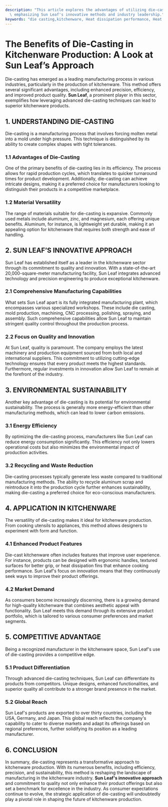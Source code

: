 ```yaml
---
description: "This article explores the advantages of utilizing die-casting in kitchenware production,\
  \ emphasizing Sun Leaf's innovative methods and industry leadership."
keywords: "die casting,kitchenware, Heat dissipation performance, Heat sink"
---
```

# The Benefits of Die-Casting in Kitchenware Production: A Look at Sun Leaf’s Approach

Die-casting has emerged as a leading manufacturing process in various industries, particularly in the production of kitchenware. This method offers several significant advantages, including enhanced precision, efficiency, and improved product quality. **Sun Leaf**, a prominent player in this sector, exemplifies how leveraging advanced die-casting techniques can lead to superior kitchenware products.

## 1. UNDERSTANDING DIE-CASTING

Die-casting is a manufacturing process that involves forcing molten metal into a mold under high pressure. This technique is distinguished by its ability to create complex shapes with tight tolerances. 

### 1.1 Advantages of Die-Casting

One of the primary benefits of die-casting lies in its efficiency. The process allows for rapid production cycles, which translates to quicker turnaround times for product development. Additionally, die-casting can achieve intricate designs, making it a preferred choice for manufacturers looking to distinguish their products in a competitive marketplace.

### 1.2 Material Versatility

The range of materials suitable for die-casting is expansive. Commonly used metals include aluminum, zinc, and magnesium, each offering unique benefits. Aluminum, for instance, is lightweight yet durable, making it an appealing option for kitchenware that requires both strength and ease of handling.

## 2. SUN LEAF’S INNOVATIVE APPROACH

Sun Leaf has established itself as a leader in the kitchenware sector through its commitment to quality and innovation. With a state-of-the-art 20,000-square-meter manufacturing facility, Sun Leaf integrates advanced technology and precision engineering to produce exceptional kitchenware.

### 2.1 Comprehensive Manufacturing Capabilities

What sets Sun Leaf apart is its fully integrated manufacturing plant, which encompasses various specialized workshops. These include die casting, mold production, machining, CNC processing, polishing, spraying, and assembly. Such comprehensive capabilities allow Sun Leaf to maintain stringent quality control throughout the production process.

### 2.2 Focus on Quality and Innovation

At Sun Leaf, quality is paramount. The company employs the latest machinery and production equipment sourced from both local and international suppliers. This commitment to utilizing cutting-edge technology ensures that every product meets the highest standards. Furthermore, regular investments in innovation allow Sun Leaf to remain at the forefront of the industry.

## 3. ENVIRONMENTAL SUSTAINABILITY

Another key advantage of die-casting is its potential for environmental sustainability. The process is generally more energy-efficient than other manufacturing methods, which can lead to lower carbon emissions.

### 3.1 Energy Efficiency

By optimizing the die-casting process, manufacturers like Sun Leaf can reduce energy consumption significantly. This efficiency not only lowers operational costs but also minimizes the environmental impact of production activities.

### 3.2 Recycling and Waste Reduction

Die-casting processes typically generate less waste compared to traditional manufacturing methods. The ability to recycle aluminum scrap and reintroduce it into the production cycle further enhances sustainability, making die-casting a preferred choice for eco-conscious manufacturers.

## 4. APPLICATION IN KITCHENWARE

The versatility of die-casting makes it ideal for kitchenware production. From cooking utensils to appliances, this method allows designers to experiment with form and function.

### 4.1 Enhanced Product Features

Die-cast kitchenware often includes features that improve user experience. For instance, products can be designed with ergonomic handles, textured surfaces for better grip, or heat dissipation fins that enhance cooking performance. Sun Leaf's focus on innovation means that they continuously seek ways to improve their product offerings.

### 4.2 Market Demand

As consumers become increasingly discerning, there is a growing demand for high-quality kitchenware that combines aesthetic appeal with functionality. Sun Leaf meets this demand through its extensive product portfolio, which is tailored to various consumer preferences and market segments.

## 5. COMPETITIVE ADVANTAGE

Being a recognized manufacturer in the kitchenware space, Sun Leaf's use of die-casting provides a competitive edge.

### 5.1 Product Differentiation

Through advanced die-casting techniques, Sun Leaf can differentiate its products from competitors. Unique designs, enhanced functionalities, and superior quality all contribute to a stronger brand presence in the market.

### 5.2 Global Reach

Sun Leaf's products are exported to over thirty countries, including the USA, Germany, and Japan. This global reach reflects the company's capability to cater to diverse markets and adapt its offerings based on regional preferences, further solidifying its position as a leading manufacturer.

## 6. CONCLUSION

In summary, die-casting represents a transformative approach to kitchenware production. With its numerous benefits, including efficiency, precision, and sustainability, this method is reshaping the landscape of manufacturing in the kitchenware industry. **Sun Leaf's innovative approach** and commitment to quality not only enhance their product offerings but also set a benchmark for excellence in the industry. As consumer expectations continue to evolve, the strategic application of die-casting will undoubtedly play a pivotal role in shaping the future of kitchenware production.
